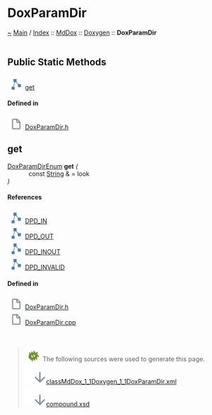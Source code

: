 <a id="doxparamdir"></a>
<h1>DoxParamDir</h1>
<a id="classMdDox_1_1Doxygen_1_1DoxParamDir"></a>
<a id="mddoxdoxygendoxparamdir"></a>
<a href="https://github.com/CharlesCarley/MdDox">~</a>
<a href="indexpage.md#main">Main</a>
<span class="inline-text">/</span>
<a href="index.md#index">Index</a>
<span class="inline-text">::</span>
<a href="namespaceMdDox.md#mddox">MdDox</a>
<span class="inline-text">::</span>
<a href="namespaceMdDox_1_1Doxygen.md#doxygen">Doxygen</a>
<span class="inline-text">::</span>
<span class="bold-text"><b>DoxParamDir</b></span>
<br/>
<br/>
<a id="public-static-methods"></a>
<h2>Public Static Methods</h2>
<span class="icon-list-item"><a href="#get" class="icon-list-item"><img src="../images/class24px.svg" class="icon-list-item"/><span class="icon-list-item">get</span>
</a>
</span>
<br/>
<a id="defined-in"></a>
<h4>Defined in</h4>
<span class="icon-list-item"><a href="https://github.com/CharlesCarley/MdDox/blob/master/Tools/Doxygen/DoxParamDir.h#L61" class="icon-list-item"><img src="../images/file24px.svg" class="icon-list-item"/><span class="icon-list-item">DoxParamDir.h</span>
</a>
</span>
<br/>
<a id="get"></a>
<h2>get</h2>
<a href="namespaceMdDox_1_1Doxygen.md#doxparamdirenum">DoxParamDirEnum</a>
<span class="bold-text"><b>get</b></span>
<span class="italic-text"><i>(</i></span>
<div class="paragraph">
<span class="paragraph"><img src="../images/horSpace24px.svg"/><span class="inline-text">const </span>
<a href="namespaceMdDox.md#string">String</a>
<span class="inline-text"> &amp;</span>
<span class="inline-text"> = </span>
<span class="inline-text">look</span>
</span>
</div>
<span class="italic-text"><i>)</i></span>
<a id="references"></a>
<h4>References</h4>
<span class="icon-list-item"><a href="namespaceMdDox_1_1Doxygen.md#dpd_in" class="icon-list-item"><img src="../images/class24px.svg" class="icon-list-item"/><span class="icon-list-item">DPD_IN</span>
</a>
</span>
<br/>
<span class="icon-list-item"><a href="namespaceMdDox_1_1Doxygen.md#dpd_out" class="icon-list-item"><img src="../images/class24px.svg" class="icon-list-item"/><span class="icon-list-item">DPD_OUT</span>
</a>
</span>
<br/>
<span class="icon-list-item"><a href="namespaceMdDox_1_1Doxygen.md#dpd_inout" class="icon-list-item"><img src="../images/class24px.svg" class="icon-list-item"/><span class="icon-list-item">DPD_INOUT</span>
</a>
</span>
<br/>
<span class="icon-list-item"><a href="namespaceMdDox_1_1Doxygen.md#dpd_invalid" class="icon-list-item"><img src="../images/class24px.svg" class="icon-list-item"/><span class="icon-list-item">DPD_INVALID</span>
</a>
</span>
<br/>
<a id="defined-in"></a>
<h4>Defined in</h4>
<span class="icon-list-item"><a href="https://github.com/CharlesCarley/MdDox/blob/master/Tools/Doxygen/DoxParamDir.h#L63" class="icon-list-item"><img src="../images/file24px.svg" class="icon-list-item"/><span class="icon-list-item">DoxParamDir.h</span>
</a>
</span>
<br/>
<span class="icon-list-item"><a href="https://github.com/CharlesCarley/MdDox/blob/master/Tools/Doxygen/DoxParamDir.cpp#L30" class="icon-list-item"><img src="../images/file24px.svg" class="icon-list-item"/><span class="icon-list-item">DoxParamDir.cpp</span>
</a>
</span>
<br/>
<br/>
<br/>
<blockquote>
<img src="../images/debug24px.svg"/><span class="inline-text">The following sources were used to generate this page.</span>
<br/>
<span class="icon-list-item"><a href="../xml/classMdDox_1_1Doxygen_1_1DoxParamDir.xml#L1" class="icon-list-item"><img src="../images/lookInside24px.svg" class="icon-list-item"/><span class="icon-list-item">classMdDox_1_1Doxygen_1_1DoxParamDir.xml</span>
</a>
</span>
<br/>
<span class="icon-list-item"><a href="../xml/compound.xsd#L1" class="icon-list-item"><img src="../images/lookInside24px.svg" class="icon-list-item"/><span class="icon-list-item">compound.xsd</span>
</a>
</span>
</blockquote>
</div>
</div>
</body>
</html>
